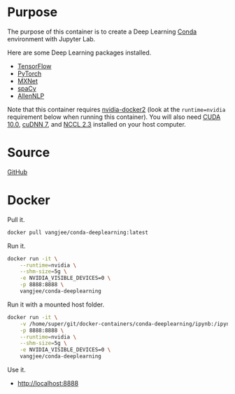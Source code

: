 # Purpose

The purpose of this container is to create a Deep Learning [Conda](https://anaconda.org/) environment with Jupyter Lab.

Here are some Deep Learning packages installed.

* [TensorFlow](https://www.tensorflow.org/)
* [PyTorch](https://pytorch.org/)
* [MXNet](https://mxnet.apache.org/)
* [spaCy](https://spacy.io)
* [AllenNLP](https://allennlp.org)

Note that this container requires [nvidia-docker2](https://github.com/NVIDIA/nvidia-docker) (look at the `runtime=nvidia` requirement below when running this container). You will also need [CUDA 10.0](https://developer.nvidia.com/cuda-10.0-download-archive), [cuDNN 7](https://developer.nvidia.com/cudnn), and [NCCL 2.3](https://developer.nvidia.com/nccl) installed on your host computer.

# Source

[GitHub](https://github.com/vangj/docker-containers/tree/master/conda-deeplearning)

# Docker

Pull it.

```bash
docker pull vangjee/conda-deeplearning:latest
```

Run it.

```bash
docker run -it \
    --runtime=nvidia \
    --shm-size=5g \
    -e NVIDIA_VISIBLE_DEVICES=0 \
    -p 8888:8888 \
    vangjee/conda-deeplearning
```

Run it with a mounted host folder.

```bash
docker run -it \
    -v /home/super/git/docker-containers/conda-deeplearning/ipynb:/ipynb \
    -p 8888:8888 \
    --runtime=nvidia \
    --shm-size=5g \
    -e NVIDIA_VISIBLE_DEVICES=0 \
    vangjee/conda-deeplearning
```

Use it.

* [http://localhost:8888](http://localhost:8888)
